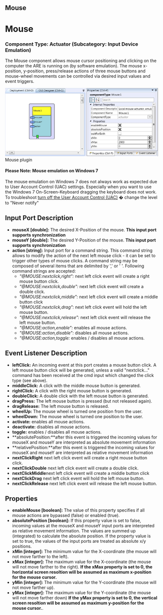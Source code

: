 ##

## Mouse

# Mouse

### Component Type: Actuator (Subcategory: Input Device Emulation)

The Mouse component allows mouse cursor positioning and clicking on the computer the ARE is running on (by software emulation). The mouse x-position, y-position, press/release actions of three mouse buttons and mouse-wheel movements can be controlled via desired input values and event triggers.

![Screenshot: Mouse plugin](./img/Mouse.jpg "Screenshot: Mouse plugin")  
Mouse plugin

#### Please Note: Mouse emulation on Windows 7

The mouse emulation on Windows 7 does not always work as expected due to User Account Control (UAC) settings. Especially when you want to use the Windows 7 On-Screen-Keyboard dragging the keyboard does not work. To troubleshoot [turn off the User Account Control (UAC)](http://windows.microsoft.com/en-au/windows/turn-user-account-control-on-off#1TC=windows-7) � change the level to "Never notify"

## Input Port Description

- **mouseX \[double\]:** The desired X-Position of the mouse. **This input port supports synchronization**
- **mouseY \[double\]:** The desired Y-Position of the mouse. **This input port supports synchronization**
- **action \[string\]:** Input port for a command string. This command string allows to modify the action of the next left mouse click - it can be set to trigger other types of mouse clicks. A command string may be composed of several items that are delimited by ',' or ' '. Following command strings are accepted:
  - _"@MOUSE:nextclick,right":_ next left click event will create a right mouse button click.
  - _"@MOUSE:nextclick,double":_ next left click event will create a double click.
  - _"@MOUSE:nextclick,middle":_ next left click event will create a middle button click
  - _"@MOUSE:nextclick,drag":_ next left click event will hold the left mouse button.
  - _"@MOUSE:nextclick,release":_ next left click event will release the left mouse button.
  - _"@MOUSE:action,enable":_ enables all mouse actions.
  - _"@MOUSE:action,disable":_ disables all mouse actions.
  - _"@MOUSE:action,toggle:_ enables / disables all mouse actions.

## Event Listener Description

- **leftClick:** An incoming event at this port creates a mouse button click. A left mouse button click will be generated, unless a valid "nextclick..." command has been received at the cmd input which changed the click type (see above).
- **middleClick:** A click with the middle mouse button is generated.
- **rightClick:** A click with the right mouse button is generated.
- **doubleClick:** A double click with the left mouse button is generated.
- **dragPress:** The left mouse button is pressed (but not released again).
- **dragRelease:** The left mouse button is released.
- **wheelUp:** The mouse wheel is turned one position from the user.
- **wheelDown:** The mouse wheel is turned one position to the user.
- **activate:** enables all mouse actions.
- **deactivate:** disables all mouse actions.
- **toggle:** enables / disables all mouse actions.
- **absolutePosition:**after this event is triggered the incoming values for mouseX and mouseY are interpreted as absolute movement information
- **relativePosition:**after this event is triggered the incoming values for mouseX and mouseY are interpreted as relative movement information
- **nextClickRight** next left click event will create a right mouse button click.
- **nextClickDouble** next left click event will create a double click.
- **nextClickMiddle**next left click event will create a middle button click
- **nextClickDrag** next left click event will hold the left mouse button.
- **nextClickRelease** next left click event will release the left mouse button.

## Properties

- **enableMouse \[boolean\]:** The value of this property specifies if all mouse actions are bypassed (false) or enabled (true).
- **absolutePosition \[boolean\]:** If this property value is set to false, incoming values at the mouseX and mouseY input ports are interpreted as relative movement information. The values are summed up (integrated) to calculate the absolute position. If the property value is set to true, the values of the input ports are treated as absolute x/y positions.
- **xMin \[integer\]:** The minimum value for the X-coordinate (the mouse will not move farther to the left).
- **xMax \[integer\]:** The maximum value for the X-coordinate (the mouse will not move farther to the right). **If the xMax property is set to 0, the horizontal screen resoltion will be assumed as maximum x-position for the mouse cursor.**
- **yMin \[integer\]:** The minimum value for the Y-coordinate (the mouse will not move farther up).
- **yMax \[integer\]:** The maximum value for the Y-coordinate (the mouse will not move farther down) **If the yMax property is set to 0, the vertical screen resoltion will be assumed as maximum y-position for the mouse cursor.**.
